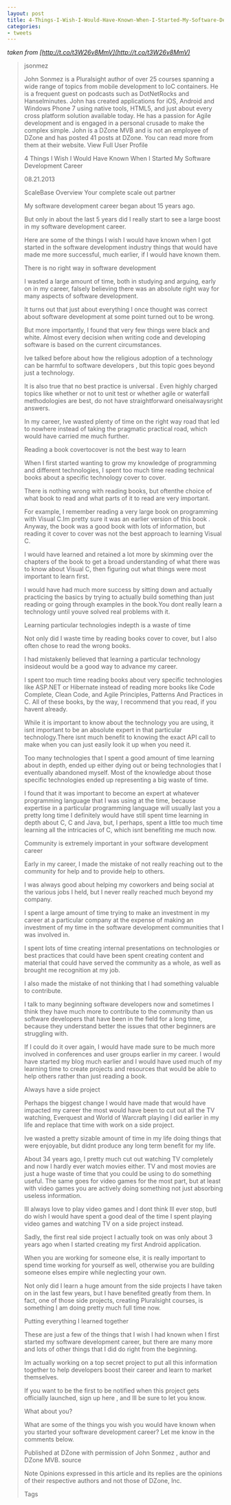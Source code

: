 ```yaml
---
layout: post
title: 4-Things-I-Wish-I-Would-Have-Known-When-I-Started-My-Software-Development-Career-Javalobby
categories:
- tweets
---
```

*taken from [http://t.co/t3W26v8MmV](http://t.co/t3W26v8MmV)*
>jsonmez
>
>John Sonmez is a Pluralsight author of over 25 courses spanning a wide range of topics from mobile development to IoC containers. He is a frequent guest on podcasts such as DotNetRocks and Hanselminutes. John has created applications for iOS, Android and Windows Phone 7 using native tools, HTML5, and just about every cross platform solution available today. He has a passion for Agile development and is engaged in a personal crusade to make the complex simple.  John is a DZone MVB and is not an employee of DZone and has posted 41 posts at DZone. You can read more from them at their website. View Full User Profile
>
>4 Things I Wish I Would Have Known When I Started My Software Development Career
>
>08.21.2013
>
>ScaleBase Overview  Your complete scale out partner
>
>My software development career began about 15 years ago.
>
>But only in about the last 5 years did I really start to see a large boost in my software development career.
>
>Here are some of the things I wish I would have known when I got started in the software development industry things that would have made me more successful, much earlier, if I would have known them.
>
>There is no right way in software development
>
>I wasted a large amount of time, both in studying and arguing, early on in my career, falsely believing there was an absolute right way for many aspects of software development.
>
>It turns out that just about everything I once thought was correct about software development at some point turned out to be wrong.
>
>But more importantly, I found that very few things were black and white. Almost every decision when writing code and developing software is based on the current circumstances.
>
>Ive talked before about how the religious adoption of a technology can be harmful to software developers , but this topic goes beyond just a technology.
>
>It is also true that no best practice is universal . Even highly charged topics like whether or not to unit test or whether agile or waterfall methodologies are best, do not have straightforward oneisalwaysright answers.
>
>In my career, Ive wasted plenty of time on the right way road that led to nowhere instead of taking the pragmatic practical road, which would have carried me much further.
>
>Reading a book covertocover is not the best way to learn
>
>When I first started wanting to grow my knowledge of programming and different technologies, I spent too much time reading technical books about a specific technology cover to cover.
>
>There is nothing wrong with reading books, but oftenthe choice of what book to read and what parts of it to read are very important.
>
>For example, I remember reading a very large book on programming with Visual C.Im pretty sure it was an earlier version of this book . Anyway, the book was a good book with lots of information, but reading it cover to cover was not the best approach to learning Visual C.
>
>I would have learned and retained a lot more by skimming over the chapters of the book to get a broad understanding of what there was to know about Visual C, then figuring out what things were most important to learn first.
>
>I would have had much more success by sitting down and actually practicing the basics by trying to actually build something than just reading or going through examples in the book.You dont really learn a technology until youve solved real problems with it.
>
>Learning particular technologies indepth is a waste of time
>
>Not only did I waste time by reading books cover to cover, but I also often chose to read the wrong books.
>
>I had mistakenly believed that learning a particular technology insideout would be a good way to advance my career.
>
>I spent too much time reading books about very specific technologies like ASP.NET or Hibernate instead of reading more books like Code Complete,  Clean Code, and Agile Principles, Patterns And Practices in C. All of these books, by the way, I recommend that you read, if you havent already.
>
>While it is important to know about the technology you are using, it isnt important to be an absolute expert in that particular technology.There isnt much benefit to knowing the exact API call to make when you can just easily look it up when you need it.
>
>Too many technologies that I spent a good amount of time learning about in depth, ended up either dying out or being technologies that I eventually abandoned myself. Most of the knowledge about those specific technologies ended up representing a big waste of time.
>
>I found that it was important to become an expert at whatever programming language that I was using at the time, because expertise in a particular programming language will usually last you a pretty long time I definitely would have still spent time learning in depth about C, C and Java, but, I perhaps, spent a little too much time learning all the intricacies of C, which isnt benefiting me much now.
>
>Community is extremely important in your software development career
>
>Early in my career, I made the mistake of not really reaching out to the community for help and to provide help to others.
>
>I was always good about helping my coworkers and being social at the various jobs I held, but I never really reached much beyond my company.
>
>I spent a large amount of time trying to make an investment in my career at a particular company at the expense of making an investment of my time in the software development communities that I was involved in.
>
>I spent lots of time creating internal presentations on technologies or best practices that could have been spent creating content and material that could have served the community as a whole, as well as brought me recognition at my job.
>
>I also made the mistake of not thinking that I had something valuable to contribute.
>
>I talk to many beginning software developers now and sometimes I think they have much more to contribute to the community than us software developers that have been in the field for a long time, because they understand better the issues that other beginners are struggling with.
>
>If I could do it over again, I would have made sure to be much more involved in conferences and user groups earlier in my career. I would have started my blog much earlier and I would have used much of my learning time to create projects and resources that would be able to help others rather than just reading a book.
>
>Always have a side project
>
>Perhaps the biggest change I would have made that would have impacted my career the most would have been to cut out all the TV watching, Everquest and World of Warcraft playing I did earlier in my life and replace that time with work on a side project.
>
>Ive wasted a pretty sizable amount of time in my life doing things that were enjoyable, but didnt produce any long term benefit for my life.
>
>About 34 years ago, I pretty much cut out watching TV completely and now I hardly ever watch movies either. TV and most movies are just a huge waste of time that you could be using to do something useful. The same goes for video games for the most part, but at least with video games you are actively doing something not just absorbing useless information.
>
>Ill always love to play video games and I dont think Ill ever stop, butI do wish I would have spent a good deal of the time I spent playing video games and watching TV on a side project instead.
>
>Sadly, the first real side project I actually took on was only about 3 years ago when I started creating my first Android application.
>
>When you are working for someone else, it is really important to spend time working for yourself as well, otherwise you are building someone elses empire while neglecting your own.
>
>Not only did I learn a huge amount from the side projects I have taken on in the last few years, but I have benefited greatly from them. In fact, one of those side projects, creating Pluralsight courses, is something I am doing pretty much full time now.
>
>Putting everything I learned together
>
>These are just a few of the things that I wish I had known when I first started my software development career, but there are many more and lots of other things that I did do right from the beginning.
>
>Im actually working on a top secret project to put all this information together to help developers boost their career and learn to market themselves.
>
>If you want to be the first to be notified when this project gets officially launched, sign up here , and Ill be sure to let you know.
>
>What about you?
>
>What are some of the things you wish you would have known when you started your software development career? Let me know in the comments below.
>
>Published at DZone with permission of John Sonmez , author and DZone MVB.  source 
>
>Note Opinions expressed in this article and its replies are the opinions of their respective authors and not those of DZone, Inc.
>
>Tags
>
>